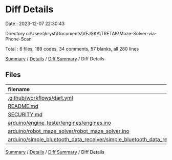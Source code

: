 # Diff Details

Date : 2023-12-07 22:30:43

Directory c:\\Users\\kryst\\Documents\\VEJSKA\\TRETAK\\Maze-Solver-via-Phone-Scan

Total : 6 files,  189 codes, 34 comments, 57 blanks, all 280 lines

[Summary](results.md) / [Details](details.md) / [Diff Summary](diff.md) / Diff Details

## Files
| filename | language | code | comment | blank | total |
| :--- | :--- | ---: | ---: | ---: | ---: |
| [.github/workflows/dart.yml](/.github/workflows/dart.yml) | YAML | 15 | 17 | 10 | 42 |
| [README.md](/README.md) | Markdown | 2 | 0 | 2 | 4 |
| [SECURITY.md](/SECURITY.md) | Markdown | 2 | 0 | 1 | 3 |
| [arduino/engine_tester/engines/engines.ino](/arduino/engine_tester/engines/engines.ino) | C++ | 27 | 1 | 7 | 35 |
| [arduino/robot_maze_solver/robot_maze_solver.ino](/arduino/robot_maze_solver/robot_maze_solver.ino) | C++ | 131 | 15 | 32 | 178 |
| [arduino/simple_bluetooth_data_receiver/simple_bluetooth_data_receiver.ino](/arduino/simple_bluetooth_data_receiver/simple_bluetooth_data_receiver.ino) | C++ | 12 | 1 | 5 | 18 |

[Summary](results.md) / [Details](details.md) / [Diff Summary](diff.md) / Diff Details